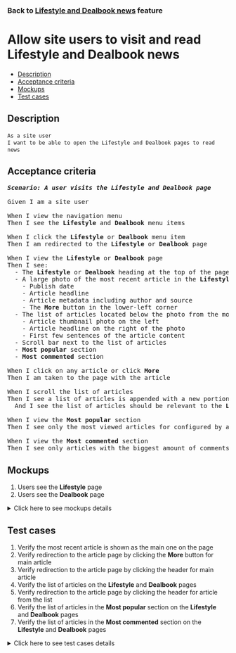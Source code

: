 ### Back to [Lifestyle and Dealbook news](../../) feature

# Allow site users to visit and read Lifestyle and Dealbook news

- [Description](#description)
- [Acceptance criteria](#acceptance-criteria)
- [Mockups](#mockups)
- [Test cases](#test-cases)

## Description

    As a site user
    I want to be able to open the Lifestyle and Dealbook pages to read news

## Acceptance criteria

<pre>
<b><i>Scenario: A user visits the Lifestyle and Dealbook page</i></b>

Given I am a site user

When I view the navigation menu
Then I see the <b>Lifestyle</b> and <b>Dealbook</b> menu items

When I click the <b>Lifestyle</b> or <b>Dealbook</b> menu item
Then I am redirected to the <b>Lifestyle</b> or <b>Dealbook</b> page

When I view the <b>Lifestyle</b> or <b>Dealbook</b> page
Then I see:
  - The <b>Lifestyle</b> or <b>Dealbook</b> heading at the top of the page
  - A large photo of the most recent article in the <b>Lifestyle</b> or <b>Dealbook</b> category with the square on the right side of the photo that contains:
    - Publish date
    - Article headline
    - Article metadata including author and source
    - The <b>More</b> button in the lower-left corner
  - The list of articles located below the photo from the most recent article including: 
    - Article thumbnail photo on the left
    - Article headline on the right of the photo
    - First few sentences of the article content
  - Scroll bar next to the list of articles
  - <b>Most popular</b> section
  - <b>Most commented</b> section

When I click on any article or click <b>More</b>
Then I am taken to the page with the article

When I scroll the list of articles
Then I see a list of articles is appended with a new portion of articles
  And I see the list of articles should be relevant to the <b>Lifestyle</b> or <b>Dealbook</b> topics

When I view the <b>Most popular</b> section
Then I see only the most viewed articles for configured by admin period from the <b>Lifestyle</b> or <b>Dealbook</b>

When I view the <b>Most commented</b> section
Then I see only articles with the biggest amount of comments for configured by admin period from the <b>Lifestyle</b>
</pre>

## Mockups

1. Users see the <b>Lifestyle</b> page
1. Users see the <b>Dealbook</b> page

<details>
  <summary>Click here to see mockups details</summary>

**1. Users see the Lifestyle page:**

![Users see the Lifestyle page](/products/sport_news_portal/web_application_features/lifestyle_dealbook_news/images/lifestyle_user_page.png)

**2. Users see the Dealbook page:**

![Users see the Dealbook page](/products/sport_news_portal/web_application_features/lifestyle_dealbook_news/images/dealbook_user_page.png)

</details>

## Test cases

1. Verify the most recent article is shown as the main one on the page
2. Verify redirection to the article page by clicking the <b>More</b> button for main article
3. Verify redirection to the article page by clicking the header for main article
4. Verify the list of articles on the <b>Lifestyle</b> and <b>Dealbook</b> pages
5. Verify redirection to the article page by clicking the header for article from the list
6. Verify the list of articles in the <b>Most popular</b> section on the <b>Lifestyle</b> and <b>Dealbook</b> pages
7. Verify the list of articles in the <b>Most commented</b> section on the <b>Lifestyle</b> and <b>Dealbook</b> pages

<details>
  <summary>Click here to see test cases details</summary>

### **#1. Verify the most recent article is shown as the main one on the page**

|Preconditions|Steps|Expected result
--------------|-----|----------
|- The user is on the <b>Lifestyle</b> and <b>Dealbook</b> page|1) Examine the main article on the page|1) The main article is the most recent article from the <b>Lifestyle</b> and <b>Dealbook</b> page. It is shown as large photo with the square on the right side of the photo that contains publish date, article headline, article metadata including author and source, the <b>More</b> button in the lower-left corner|

### **#2. Verify redirection to the article page by clicking the More button for main article**

|Preconditions|Steps|Expected result
--------------|-----|----------
|- The user is on the <b>Lifestyle</b> and <b>Dealbook</b> page|1) Click the <b>More</b> button for the main article|1) The user is redirected to the appropriate article page|

### **#3. Verify redirection to the article page by clicking the header for main article**

|Preconditions|Steps|Expected result
--------------|-----|----------
|- The user is on the <b>Lifestyle</b> and <b>Dealbook</b> page|1) Click the header for the main article|1) The user is redirected to the appropriate article page|

### **#4. Verify the list of articles on the Lifestyle and Dealbook pages**

|Preconditions|Steps|Expected result
--------------|-----|----------
|- The user is on the <b>Lifestyle</b> and <b>Dealbook</b> page|1) Examine the list of articles|1) The list of articles is formed according to the <b>Lifestyle</b> and <b>Dealbook</b>|

### **#5. Verify redirection to the article page by clicking the header for article from the list**

|Preconditions|Steps|Expected result
--------------|-----|----------
|- The user is on the <b>Lifestyle</b> and <b>Dealbook</b> page|1) Click the header for any article from the list|1) The user is redirected to the appropriate article page|

### **#6. Verify the list of articles in the Most popular section on the Lifestyle and Dealbook pages**

|Preconditions|Steps|Expected result
--------------|-----|----------
|- The user is on the <b>Lifestyle</b> and <b>Dealbook</b> page|1) Examine the list of articles in the <b>Most popular</b> section|1) The list of most viewed articles is formed according to the <b>Lifestyle</b> and <b>Dealbook</b> and for the period configured by admin in the <b>Most popular</b> section|

### **#7. Verify the list of articles in the Most commented section on the Lifestyle and Dealbook pages**

|Preconditions|Steps|Expected result
--------------|-----|----------
|- The user is on the <b>Lifestyle</b> and <b>Dealbook</b> page|1) Examine the list of articles in the <b>Most commented</b> section|1) The list of most commented articles is formed according to the <b>Lifestyle</b> and <b>Dealbook</b> and for the period configured by admin in the <b>Most commented</b> section|
</details>
